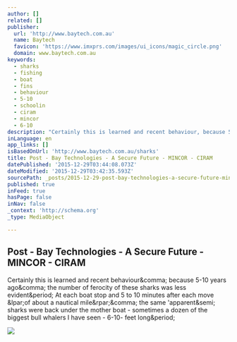 ```yaml
---
author: []
related: []
publisher:
  url: 'http://www.baytech.com.au'
  name: Baytech
  favicon: 'https://www.imxprs.com/images/ui_icons/magic_circle.png'
  domain: www.baytech.com.au
keywords:
  - sharks
  - fishing
  - boat
  - fins
  - behaviour
  - 5-10
  - schoolin
  - ciram
  - mincor
  - 6-10
description: "Certainly this is learned and recent behaviour, because 5-10 years ago, the number of ferocity of these sharks was less evident. At each boat stop and 5 to 10 minutes after each move (of about a nautical mile), the same 'apparent; sharks were back under the mother boat - sometimes a dozen of the biggest bull whalers I have seen - 6-10- feet long."
inLanguage: en
app_links: []
isBasedOnUrl: 'http://www.baytech.com.au/sharks'
title: Post - Bay Technologies - A Secure Future - MINCOR - CIRAM
datePublished: '2015-12-29T03:44:08.073Z'
dateModified: '2015-12-29T03:42:35.593Z'
sourcePath: _posts/2015-12-29-post-bay-technologies-a-secure-future-mincor-ciram.md
published: true
inFeed: true
hasPage: false
inNav: false
_context: 'http://schema.org'
_type: MediaObject

---
```

<article style=""><h1>Post - Bay Technologies - A Secure Future - MINCOR - CIRAM</h1><p>Certainly this is learned and recent behaviour&amp;comma; because 5-10 years ago&amp;comma; the number of ferocity of these sharks was less evident&amp;period; At each boat stop and 5 to 10 minutes after each move &amp;lpar;of about a nautical mile&amp;rpar;&amp;comma; the same 'apparent&amp;semi; sharks were back under the mother boat - sometimes a dozen of the biggest bull whalers I have seen - 6-10- feet long&amp;period;</p><img src="https://lh3.googleusercontent.com/zoW5m8nMZF-g-VrJfeYTFepm6hPWHKCyONSoMf7Ve9cwccJh7IV_SKVy9vROzyYt811tOf2VNrLGLNIdBQ=s1600" /></article>